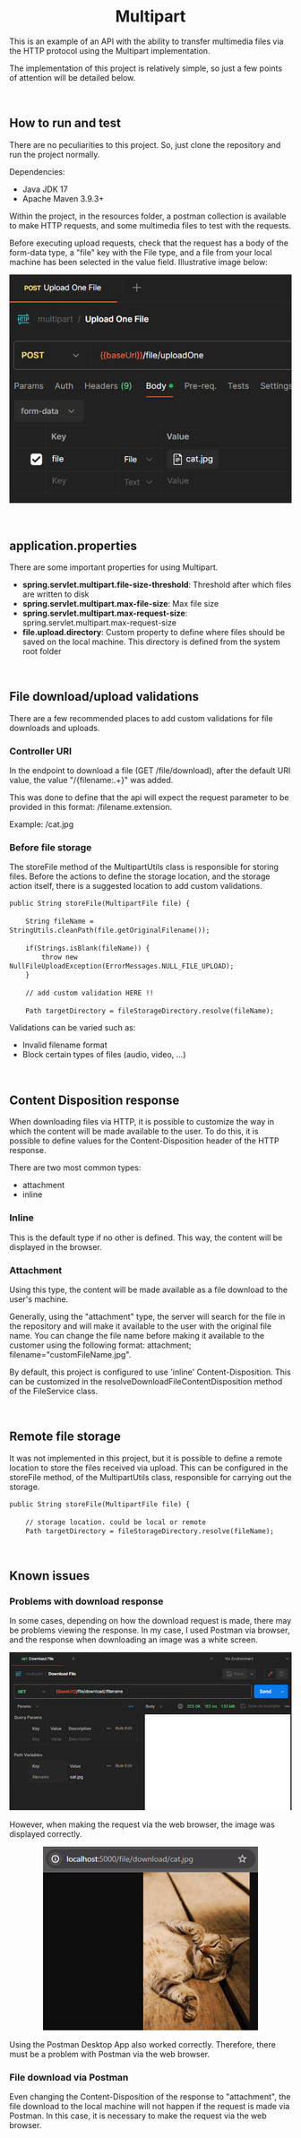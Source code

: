 <h1 align="center"><strong>Multipart</strong></h1>

This is an example of an API with the ability to transfer multimedia files via the HTTP protocol using the Multipart implementation. 

The implementation of this project is relatively simple, so just a few points of attention will be detailed below.

&nbsp;

## **How to run and test**

There are no peculiarities to this project. So, just clone the repository and run the project normally.

Dependencies:
- Java JDK 17
- Apache Maven 3.9.3+

Within the project, in the resources folder, a postman collection is available to make HTTP requests, and some multimedia files to test with the requests.

Before executing upload requests, check that the request has a body of the form-data type, a "file" key with the File type, and a file from your local machine has been selected in the value field. Illustrative image below:

<div align="center">
	<img src="resources/img/postman-config.png">
</div>

&nbsp;

## **application.properties**

There are some important properties for using Multipart.

- **spring.servlet.multipart.file-size-threshold**: Threshold after which files are written to disk
- **spring.servlet.multipart.max-file-size**: Max file size
- **spring.servlet.multipart.max-request-size**: spring.servlet.multipart.max-request-size
- **file.upload.directory**: Custom property to define where files should be saved on the local machine. This directory is defined from the system root folder

&nbsp;

## **File download/upload validations**

There are a few recommended places to add custom validations for file downloads and uploads.

### Controller URI

In the endpoint to download a file (GET /file/download), after the default URI value, the value "/{filename:.+}" was added. 

This was done to define that the api will expect the request parameter to be provided in this format: /filename.extension.

Example: /cat.jpg

### Before file storage

The storeFile method of the MultipartUtils class is responsible for storing files. Before the actions to define the storage location, and the storage action itself, there is a suggested location to add custom validations.

```
public String storeFile(MultipartFile file) {
		
	String fileName = StringUtils.cleanPath(file.getOriginalFilename());

	if(Strings.isBlank(fileName)) {
		throw new NullFileUploadException(ErrorMessages.NULL_FILE_UPLOAD);
	}

	// add custom validation HERE !!

	Path targetDirectory = fileStorageDirectory.resolve(fileName);
```

Validations can be varied such as:
- Invalid filename format
- Block certain types of files (audio, video, ...)

&nbsp;

## **Content Disposition response**

When downloading files via HTTP, it is possible to customize the way in which the content will be made available to the user. To do this, it is possible to define values for the Content-Disposition header of the HTTP response.

There are two most common types:
- attachment
- inline

### Inline

This is the default type if no other is defined. This way, the content will be displayed in the browser.

### Attachment

Using this type, the content will be made available as a file download to the user's machine.

Generally, using the "attachment" type, the server will search for the file in the repository and will make it available to the user with the original file name. You can change the file name before making it available to the customer using the following format: attachment; filename="customFileName.jpg".

By default, this project is configured to use 'inline' Content-Disposition. This can be customized in the resolveDownloadFileContentDisposition method of the FileService class.

&nbsp;

## **Remote file storage**

It was not implemented in this project, but it is possible to define a remote location to store the files received via upload. This can be configured in the storeFile method, of the MultipartUtils class, responsible for carrying out the storage.

```
public String storeFile(MultipartFile file) {
	
	// storage location. could be local or remote
	Path targetDirectory = fileStorageDirectory.resolve(fileName);
```

&nbsp;

## **Known issues**

### Problems with download response

In some cases, depending on how the download request is made, there may be problems viewing the response. In my case, I used Postman via browser, and the response when downloading an image was a white screen.

<div align="center">
	<img src="resources/img/download-white-screen.png">
</div>

However, when making the request via the web browser, the image was displayed correctly.

<div align="center">
	<img src="resources/img/download-browser.png">
</div>

Using the Postman Desktop App also worked correctly. Therefore, there must be a problem with Postman via the web browser.

### File download via Postman

Even changing the Content-Disposition of the response to "attachment", the file download to the local machine will not happen if the request is made via Postman. In this case, it is necessary to make the request via the web browser.